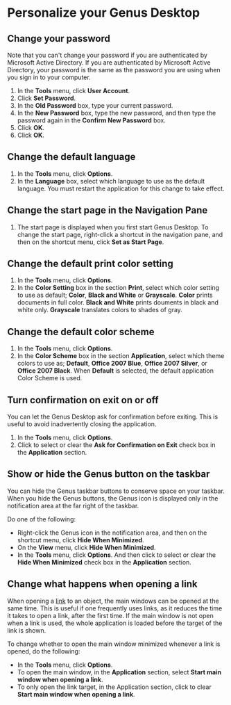 # Personalize your Genus Desktop

## Change your password

Note that you can't change your password if you are authenticated by Microsoft Active Directory. If you are authenticated by Microsoft Active Directory, your password is the same as the password you are using when you sign in to your computer.

1.  In the **Tools** menu, click **User Account**.
2.  Click **Set Password**.
3.  In the **Old Password** box, type your current password.
4.  In the **New Password** box, type the new password, and then type the password again in the **Confirm New Password** box.
5.  Click **OK**.
6.  Click **OK**.

## Change the default language

1.  In the **Tools** menu, click **Options**.
2.  In the **Language** box, select which language to use as the default language. You must restart the application for this change to take effect.

## Change the start page in the Navigation Pane

1.  The start page is displayed when you first start Genus Desktop. To change the start page, right-click a shortcut in the navigation pane, and then on the shortcut menu, click **Set as Start Page**.

## Change the default print color setting

1.  In the **Tools** menu, click **Options**.
2.  In the **Color Setting** box in the section **Print**, select which color setting to use as default; **Color**, **Black and White** or **Grayscale**. **Color** prints documents in full color. **Black and White** prints douments in black and white only. **Grayscale** translates colors to shades of gray.

## Change the default color scheme

1.  In the **Tools** menu, click **Options**.
2.  In the **Color Scheme** box in the section **Application**, select which theme colors to use as; **Default**, **Office 2007 Blue**, **Office 2007 Silver**, or **Office 2007 Black**. When **Default** is selected, the default application Color Scheme is used.

## Turn confirmation on exit on or off

You can let the Genus Desktop ask for confirmation before exiting. This is useful to avoid inadvertently closing the application.

1.  In the **Tools** menu, click **Options**.
2.  Click to select or clear the **Ask for Confirmation on Exit** check box in the **Application** section.

## Show or hide the Genus button on the taskbar

You can hide the Genus taskbar buttons to conserve space on your taskbar. When you hide the Genus buttons, the Genus icon is displayed only in the notification area at the far right of the taskbar.

Do one of the following:

*   Right-click the Genus icon in the notification area, and then on the shortcut menu, click **Hide When Minimized**.
*   On the **View** menu, click **Hide When Minimized**.
*   In the **Tools** menu, click **Options**. And then click to select or clear the **Hide When Minimized** check box in the **Application** section.

## Change what happens when opening a link

When opening a [link](../../developers/how-to/exchange-data-with-other-applications/copy-and-paste-data.md) to an object, the main windows can be opened at the same time. This is useful if one frequently uses links, as it reduces the time it takes to open a link, after the first time. If the main window is not open when a link is used, the whole application is loaded before the target of the link is shown.

To change whether to open the main window minimized whenever a link is opened, do the following:

*   In the **Tools** menu, click **Options**.
*   To open the main window, in the **Application** section, select **Start main window when opening a link**.
*   To only open the link target, in the Application section, click to clear **Start main window when opening a link**.
